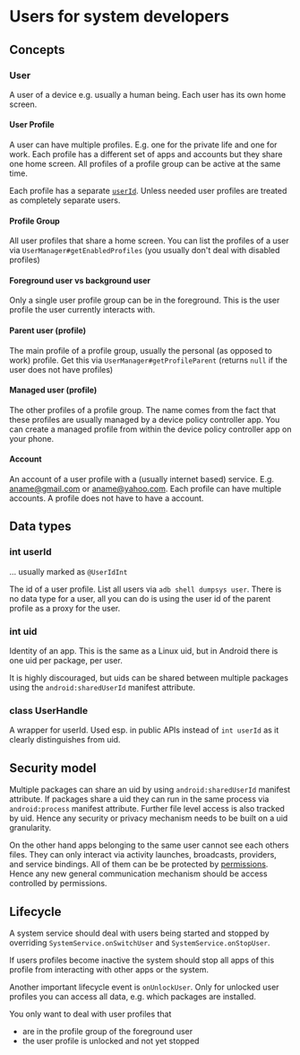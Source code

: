 <!--
  Copyright (C) 2020 The Android Open Source Project

  Licensed under the Apache License, Version 2.0 (the "License");
  you may not use this file except in compliance with the License.
  You may obtain a copy of the License at

       http://www.apache.org/licenses/LICENSE-2.0

  Unless required by applicable law or agreed to in writing, software
  distributed under the License is distributed on an "AS IS" BASIS,
  WITHOUT WARRANTIES OR CONDITIONS OF ANY KIND, either express or implied.
  See the License for the specific language governing permissions and
  limitations under the License
  -->

# Users for system developers

## Concepts

### User

A user of a device e.g. usually a human being. Each user has its own home screen.

#### User Profile

A user can have multiple profiles. E.g. one for the private life and one for work. Each profile
has a different set of apps and accounts but they share one home screen. All profiles of a
profile group can be active at the same time.

Each profile has a separate [`userId`](#int-userid). Unless needed user profiles are treated as
completely separate users.

#### Profile Group

All user profiles that share a home screen. You can list the profiles of a user via
`UserManager#getEnabledProfiles` (you usually don't deal with disabled profiles)

#### Foreground user vs background user

Only a single user profile group can be in the foreground. This is the user profile the user
currently interacts with.

#### Parent user (profile)

The main profile of a profile group, usually the personal (as opposed to work) profile. Get this via
`UserManager#getProfileParent` (returns `null` if the user does not have profiles)

#### Managed user (profile)

The other profiles of a profile group. The name comes from the fact that these profiles are usually
managed by a device policy controller app. You can create a managed profile from within the device
policy controller app on your phone.

#### Account

An account of a user profile with a (usually internet based) service. E.g. aname@gmail.com or
aname@yahoo.com. Each profile can have multiple accounts. A profile does not have to have a
account.

## Data types

### int userId

... usually marked as `@UserIdInt`

The id of a user profile. List all users via `adb shell dumpsys user`. There is no data type for a
user, all you can do is using the user id of the parent profile as a proxy for the user.

### int uid

Identity of an app. This is the same as a Linux uid, but in Android there is one uid per package,
per user.

It is highly discouraged, but uids can be shared between multiple packages using the
`android:sharedUserId` manifest attribute.

### class UserHandle

A wrapper for userId. Used esp. in public APIs instead of `int userId` as it clearly distinguishes
from uid.

## Security model

Multiple packages can share an uid by using `android:sharedUserId` manifest attribute. If packages
share a uid they can run in the same process via `android:process` manifest attribute. Further file
level access is also tracked by uid. Hence any security or privacy mechanism needs to be built on
a uid granularity.

On the other hand apps belonging to the same user cannot see each others files. They can only
interact via activity launches, broadcasts, providers, and service bindings. All of them can be be
protected by [permissions](../permission/Permissions.md). Hence any new general communication
mechanism should be access controlled by permissions.

## Lifecycle

A system service should deal with users being started and stopped by overriding
`SystemService.onSwitchUser` and `SystemService.onStopUser`.

If users profiles become inactive the system should stop all apps of this profile from interacting
with other apps or the system.

Another important lifecycle event is `onUnlockUser`. Only for unlocked user profiles you can access
all data, e.g. which packages are installed.

You only want to deal with user profiles that

- are in the profile group of the foreground user
- the user profile is unlocked and not yet stopped
